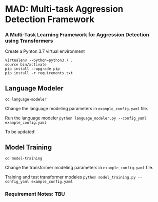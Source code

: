 # MAD: Multi-task Aggression Detection Framework

### A Multi-Task Learning Framework for Aggression Detection using Transformers


Create a Pyhton 3.7 virtual environment
```
virtualenv --python=python3.7 .
source bin/activate
pip install --upgrade pip
pip install -r requirements.txt
```

## Language Modeler
```cd language-modeler```

Change the language modeling parameters in ```example_config.yaml``` file.

Run the language modeler ```python language_modeler.py --config_yaml example_config.yaml```

To be updated!

## Model Training
```cd model-training```

Change the transformer modeling parameters in ```example_config.yaml``` file.

Training and test transformer modeles ```python model_training.py --config_yaml example_config.yaml```

### Requirement Notes: TBU
